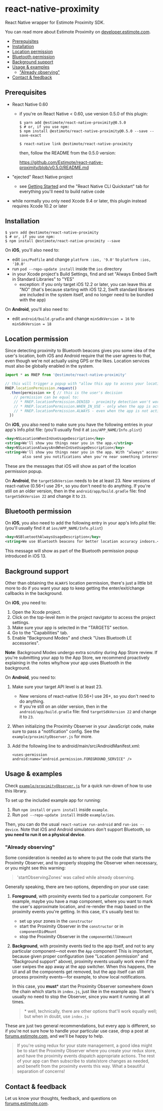 # react-native-proximity

React Native wrapper for Estimote Proximity SDK.

You can read more about Estimote Proximity on [developer.estimote.com](https://developer.estimote.com).

- [Prerequisites](#prerequisites)
- [Installation](#installation)
- [Location permission](#location-permission)
- [Bluetooth permission](#bluetooth-permission)
- [Background support](#background-support)
- [Usage & examples](#usage--examples)
  - ["Already observing"](#already-observing)
- [Contact & feedback](#contact--feedback)

## Prerequisites

- React Native 0.60

  - if you're on React Native < 0.60, use version 0.5.0 of this plugin:

    ```console
    $ yarn add @estimote/react-native-proximity@0.5.0
    $ # or, if you use npm:
    $ npm install @estimote/react-native-proximity@0.5.0 --save --save-exact

    $ react-native link @estimote/react-native-proximity
    ```

    then, follow the README from the 0.5.0 version:

    https://github.com/Estimote/react-native-proximity/blob/v0.5.0/README.md

- "ejected" React Native project
  - see [Getting Started](https://facebook.github.io/react-native/docs/getting-started) and the "React Native CLI Quickstart" tab for everything you'll need to build native code

- while normally you only need Xcode 9.4 or later, this plugin instead requires Xcode 10.2 or later

## Installation

```console
$ yarn add @estimote/react-native-proximity
$ # or, if you use npm:
$ npm install @estimote/react-native-proximity --save
```

On **iOS**, you'll also need to:

- edit `ios/Podfile` and change `platform :ios, '9.0'` to `platform :ios, '10.0'`
- run `pod --repo-update install` inside the `ios` directory
- in your Xcode project's Build Settings, find and set "Always Embed Swift in Standard Libraries" to "YES"
  - exception: if you only target iOS 12.2 or later, you can leave this at "NO" (that's because starting with iOS 12.2, Swift standard libraries are included in the system itself, and no longer need to be bundled with the app)

On **Android**, you'll also need to:

- edit `android/build.gradle` and change `minSdkVersion = 16` to `minSdkVersion = 18`

## Location permission

Since detecting proximity to Bluetooth beacons gives you some idea of the user's location, both iOS and Android require that the user agrees to that, even though we're not actually using GPS or the likes. Location services must also be globally enabled in the system.

```javascript
import * as RNEP from '@estimote/react-native-proximity'

// this will trigger a popup with "allow this app to access your location?"
RNEP.locationPermission.request()
  .then(permission => { // this is the user's decision
    // permission can be equal to:
    // * RNEP.locationPermission.DENIED - proximity detection won't work
    // * RNEP.locationPermission.WHEN_IN_USE - only when the app is active
    // * RNEP.locationPermission.ALWAYS - even when the app is not active
  })
```

On **iOS**, you also need to make sure you have the following entries in your app's Info.plist file: (you'll usually find it at `ios/APP_NAME/Info.plist`)

  ```xml
  <key>NSLocationWhenInUseUsageDescription</key>
  <string>We'll show you things near you in the app.</string>
  <key>NSLocationAlwaysAndWhenInUseUsageDescription</key>
  <string>We'll show you things near you in the app. With "always" access, we'll
          also send you notifications when you're near something interesting.</string>
  ```

These are the messages that iOS will show as part of the location permission popup.

On **Android**, the `targetSdkVersion` needs to be at least 23. New versions of react-native (0.56+) use 26+, so you don't need to do anything. If you're still on an older version, then in the `android/app/build.gradle` file: find `targetSdkVersion 22` and change it to `23`.

## Bluetooth permission

On **iOS**, you also need to add the following entry in your app's Info.plist file: (you'll usually find it at `ios/APP_NAME/Info.plist`)

```xml
<key>NSBluetoothAlwaysUsageDescription</key>
<string>We use Bluetooth beacons for better location accuracy indoors.</string>
```

This message will show as part of the Bluetooth permission popup introduced in iOS 13.

## Background support

Other than obtaining the `ALWAYS` location permission, there's just a little bit more to do if you want your app to keep getting the enter/exit/change callbacks in the background.

On **iOS**, you need to:

1. Open the Xcode project.
2. Click on the top-level item in the project navigator to access the project settings.
3. Make sure your app is selected in the "TARGETS" section.
4. Go to the "Capabilities" tab.
5. Enable "Background Modes" and check "Uses Bluetooth LE accessories".

**Note**: Background Modes undergo extra scrutiny during App Store review. If you're submitting your app to the App Store, we recommend proactively explaining in the notes why/how your app uses Bluetooth in the background.

On **Android**, you need to:

1. Make sure your target API level is at least 23.

   - New versions of react-native (0.56+) use 26+, so you don't need to do anything.
   - If you're still on an older version, then in the `android/app/build.gradle` file: find `targetSdkVersion 22` and change it to `23`.

2. When initializing the Proximity Observer in your JavaScript code, make sure to pass a "notification" config. See the `example/proximityObserver.js` for more.

3. Add the following line to android/main/src/AndroidManifest.xml:

   ```
   <uses-permission android:name="android.permission.FOREGROUND_SERVICE" />
   ```

## Usage & examples

Check [`example/proximityObserver.js`](https://github.com/Estimote/react-native-proximity/blob/master/example/proximityObserver.js) for a quick run-down of how to use this library.

To set up the included example app for running:

1. Run `npm install` or `yarn install` inside `example`.
2. Run `pod --repo-update install` inside `example/ios`.

Then, you can do the usual `react-native run-android` and `run-ios --device`. Note that iOS and Android simulators don't support Bluetooth, so **you need to run it on a physical device**.

### "Already observing"

Some consideration is needed as to where to put the code that starts the Proximity Observer, and to properly stopping the Observer when necessary, or you might see this warning:

> 'startObservingZones' was called while already observing.

Generally speaking, there are two options, depending on your use case:

1. **Foreground**, with proximity events tied to a particular component. For example, maybe you have a map component, where you want to mark the user's approximate location, and re-render the map based on the proximity events you're getting. In this case, it's usually best to:

   - set up your zones in the `constructor`
   - start the Proximity Observer in the `constructor` or in `componentDidMount`
   - stop the Proximity Observer in the `componentWillUnmount`

2. **Background**, with proximity events tied to the app itself, and not to any particular component—not even the `App` component! This is important, because given proper configuration (see "Location permission" and "Background support" above), proximity events usually work even if the user swipes the app away at the app switcher. When this happens, the UI and all the components get removed, but the app itself can still process proximity events—for example, to show local notifications.

   In this case, you **must**\* start the Proximity Observer somewhere down the chain which starts in `index.js`, just like in the example app. There's usually no need to stop the Observer, since you want it running at all times.

   > \* well, technically, there are other options that'll work equally well; but when in doubt, use `index.js`

These are just two general recommendations, but every app is different, so if you're not sure how to handle your particular use case, drop a post at [forums.estimote.com][forums], and we'll be happy to help.

> If you're using redux for your state management, a good idea might be to start the Proximity Observer where you create your redux store, and have the proximity events dispatch appropriate actions. The rest of your app can then subscribe to state/store changes as needed, and benefit from the proximity events this way. What a beautiful separation of concerns!

## Contact & feedback

Let us know your thoughts, feedback, and questions on [forums.estimote.com][forums].

[forums]: https://forums.estimote.com
